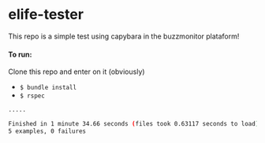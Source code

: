 # elife-tester
This repo is a simple test using capybara in the buzzmonitor plataform!

#### To run:

  Clone this repo and enter on it (obviously)
 
- `$ bundle install`
- `$ rspec`

```bash
.....

Finished in 1 minute 34.66 seconds (files took 0.63117 seconds to load)
5 examples, 0 failures
```
